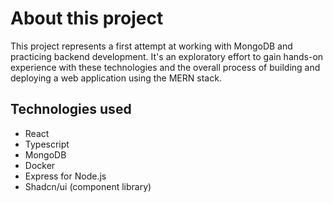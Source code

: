 
# About this project
This project represents a first attempt at working with MongoDB and practicing backend development. It's an exploratory effort to gain hands-on experience with these technologies and the overall process of building and deploying a web application using the MERN stack.

## Technologies used

- React
- Typescript
- MongoDB
- Docker
- Express for Node.js
- Shadcn/ui (component library)
